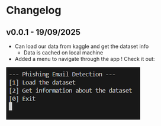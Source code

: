 # Changelog

## v0.0.1 - 19/09/2025

- Can load our data from kaggle and get the dataset info
    - Data is cached on local machine
- Added a menu to navigate through the app ! Check it out:

![Menu Image in v0.0.1](Documentation/Images/menu.png)
